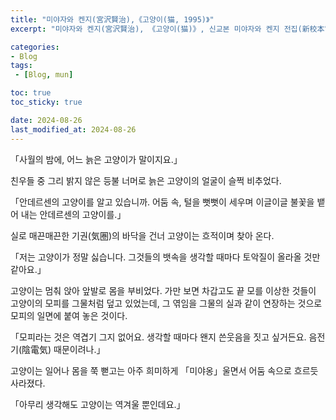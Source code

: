 ```yaml
---
title: "미야자와 켄지(宮沢賢治),《고양이(猫, 1995)》"
excerpt: "미야자와 켄지(宮沢賢治), 《고양이(猫)》, 신교본 미야자와 켄지 전집(新校本宮澤賢治全集) 제 12권(第十二巻) 동화5(童話5)・극(劇)・그 외(その他) 본문편(本文篇)에서 옮김, 치쿠마쇼보(筑摩書房), 1995."

categories:
- Blog
tags:
 - [Blog, mun]

toc: true
toc_sticky: true

date: 2024-08-26
last_modified_at: 2024-08-26
---
```


「사월의 밤에, 어느 늙은 고양이가 말이지요.」

친우들 중 그리 밝지 않은 등불 너머로 늙은 고양이의 얼굴이 슬쩍 비추었다.

「안데르센의 고양이를 알고 있습니까.
어둠 속, 털을 뻣뻣이 세우며 이글이글 불꽃을 뱉어 내는 안데르센의 고양이를.」

실로 매끈매끈한 기권(気圏)의 바닥을 건너 고양이는 흐적이며 찾아 온다.

「저는 고양이가 정말 싫습니다. 그것들의 뱃속을 생각할 때마다 토악질이 올라올 것만 같아요.」

고양이는 멈춰 앉아 앞발로 몸을 부비었다. 가만 보면 차갑고도 끝 모를 이상한 것들이 고양이의 모피를 그물처럼 덮고 있었는데, 그 엮임을 그물의 실과 같이 연장하는 것으로 모피의 일면에 붙여 놓은 것이다.

「모피라는 것은 역겹기 그지 없어요. 생각할 때마다 왠지 쓴웃음을 짓고 싶거든요. 음전기(陰電気) 때문이려나.」

고양이는 일어나 몸을 쭉 뻗고는 아주 희미하게 「미야옹」울면서 어둠 속으로 흐르듯 사라졌다.

「아무리 생각해도 고양이는 역겨울 뿐인데요.」
